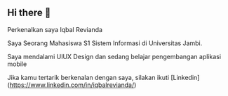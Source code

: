 ## Hi there 👋

Perkenalkan saya Iqbal Revianda

Saya Seorang Mahasiswa S1 Sistem Informasi di Universitas Jambi.

Saya mendalami UIUX Design dan sedang belajar pengembangan aplikasi mobile

Jika kamu tertarik berkenalan dengan saya, silakan ikuti [Linkedin] (https://www.linkedin.com/in/iqbalrevianda/)
